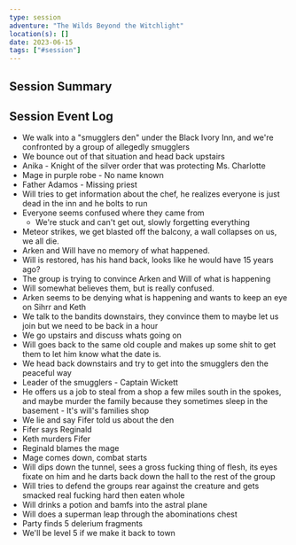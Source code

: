 ```yaml
---
type: session
adventure: "The Wilds Beyond the Witchlight"
location(s): []
date: 2023-06-15
tags: ["#session"]
---
```


## Session Summary

## Session Event Log

- We walk into a "smugglers den" under the Black Ivory Inn, and we're confronted by a group of allegedly smugglers
- We bounce out of that situation and head back upstairs
- Anika - Knight of the silver order that was protecting Ms. Charlotte
- Mage in purple robe - No name known
- Father Adamos - Missing priest
- Will tries to get information about the chef, he realizes everyone is just dead in the inn and he bolts to run
- Everyone seems confused where they came from
	- We're stuck and can't get out, slowly forgetting everything
- Meteor strikes, we get blasted off the balcony, a wall collapses on us, we all die.
- Arken and Will have no memory of what happened.
- Will is restored, has his hand back, looks like he would have 15 years ago?
- The group  is trying to convince Arken and Will of what is happening
- Will somewhat believes them, but is really confused.
- Arken seems to be denying what is happening and wants to keep an eye on Sihrr and Keth
- We talk to the bandits downstairs, they convince them to maybe let us join but we need to be back in a hour
- We go upstairs and discuss whats going on
- Will goes back to the same old couple and makes up some shit to get them to let him know what the date is.
- We head back downstairs and try to get into the smugglers den the peaceful way
- Leader of the smugglers - Captain Wickett
- He offers us a job to steal from a shop a few miles south in the spokes, and maybe murder the family because they sometimes sleep in the basement - It's will's families shop
- We lie and say Fifer told us about the den
- Fifer says Reginald
- Keth murders Fifer
- Reginald blames the mage
- Mage comes down, combat starts
- Will dips down the tunnel, sees a gross fucking thing of flesh, its eyes fixate on him and he darts back down the hall to the rest of the group
- Will tries to defend the groups rear against the creature and gets smacked real fucking hard then eaten whole
- Will drinks a potion and bamfs into the astral plane
- Will does a superman leap through the abominations chest
- Party finds 5 delerium fragments
- We'll be level 5  if we make it back to town